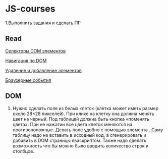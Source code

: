 # JS-courses
1.Выполнить задания и сделать ПР

## Read

[Селекторы DOM элементов](https://learn.javascript.ru/searching-elements-internals)

[Навигация по DOM](https://learn.javascript.ru/traversing-dom)

[Удаление и добавление элементов](https://learn.javascript.ru/modifying-document)

[Браузерные события](https://learn.javascript.ru/events-and-interfaces)

## DOM

1. Нужно сделать поле из белых клеток (клетка может иметь размер около 28×28 пикселей). При клике на клетку она должна менять цвет на черный. Под таблицей должна быть кнопка «поменять цвета». При ее нажатии все цвета клеток меняются на противоположные. Делать поле удобно с помощью элемента <table>. Саму таблицу надо не вставить в исходный код, а сгенерировать и добавить в DOM страницы яваскриптом. Также надо сделать возможность что бы можно было вводить количество строк и столбцов.
